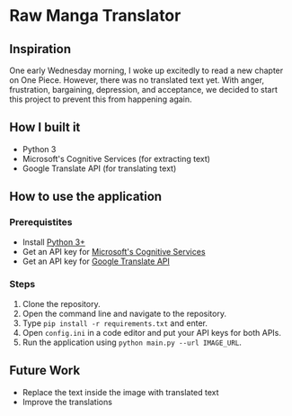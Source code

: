 # Raw Manga Translator

## Inspiration
One early Wednesday morning, I woke up excitedly to read a new chapter on One Piece. However, there was no translated text yet. With anger, frustration, bargaining, depression, and acceptance, we decided to start this project to prevent this from happening again.

## How I built it
- Python 3
- Microsoft's Cognitive Services (for extracting text)
- Google Translate API (for translating text)

## How to use the application
### Prerequistites
- Install [Python 3+](https://www.python.org/downloads/)
- Get an API key for [Microsoft's Cognitive Services](https://azure.microsoft.com/en-us/services/cognitive-services/)
- Get an API key for [Google Translate API](https://cloud.google.com/translate/docs/)

### Steps
1. Clone the repository.
2. Open the command line and navigate to the repository.
3. Type `pip install -r requirements.txt` and enter.
4. Open `config.ini` in a code editor and put your API keys for both APIs.
5. Run the application using `python main.py --url IMAGE_URL`.

## Future Work
- Replace the text inside the image with translated text
- Improve the translations